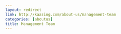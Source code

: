 ```yaml
---
layout: redirect
link: http://kaazing.com/about-us/management-team
categories: [aboutus]
title: Management Team
---
```

